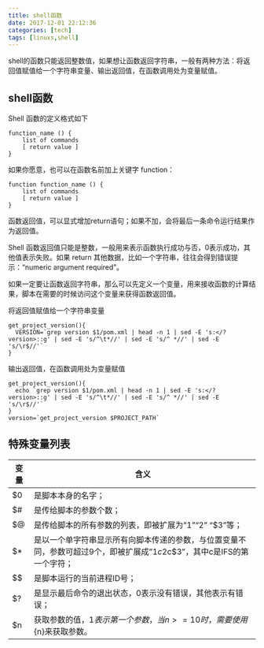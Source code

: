 ```yaml
---
title: shell函数
date: 2017-12-01 22:12:36
categories: [tech]
tags: [linuxs,shell]
---
```


shell的函数只能返回整数值，如果想让函数返回字符串，一般有两种方法：将返回值赋值给一个字符串变量、输出返回值，在函数调用处为变量赋值。

## shell函数
Shell 函数的定义格式如下

```shell
function_name () {
    list of commands
    [ return value ]
}
```

如果你愿意，也可以在函数名前加上关键字 function：

```shell
function function_name () {
    list of commands
    [ return value ]
}
```

函数返回值，可以显式增加return语句；如果不加，会将最后一条命令运行结果作为返回值。

Shell 函数返回值只能是整数，一般用来表示函数执行成功与否，0表示成功，其他值表示失败。如果 return 其他数据，比如一个字符串，往往会得到错误提示：“numeric argument required”。

如果一定要让函数返回字符串，那么可以先定义一个变量，用来接收函数的计算结果，脚本在需要的时候访问这个变量来获得函数返回值。

将返回值赋值给一个字符串变量

```shell
get_project_version(){
  VERSION=`grep version $1/pom.xml | head -n 1 | sed -E 's:</?version>::g' | sed -E 's/^\t*//' | sed -E 's/^ *//' | sed -E 's/\r$//'`
}
```

输出返回值，在函数调用处为变量赋值

~~~shell
get_project_version(){
  echo `grep version $1/pom.xml | head -n 1 | sed -E 's:</?version>::g' | sed -E 's/^\t*//' | sed -E 's/^ *//' | sed -E 's/\r$//'`
}
version=`get_project_version $PROJECT_PATH`
~~~

## 特殊变量列表

| 变量|含义|
|---|---------------|
|$0	|是脚本本身的名字；|
|$#	 |是传给脚本的参数个数；|
|$@	 |是传给脚本的所有参数的列表，即被扩展为”$1” “$2” “$3”等；|
|$*	 | 是以一个单字符串显示所有向脚本传递的参数，与位置变量不同，参数可超过9个，即被扩展成”$1c$2c$3”，其中c是IFS的第一个字符；|
|$$	 | 是脚本运行的当前进程ID号；|
|$? | 是显示最后命令的退出状态，0表示没有错误，其他表示有错误；|
|$n |	获取参数的值，$1表示第一个参数，当n>=10时，需要使用${n}来获取参数。|
